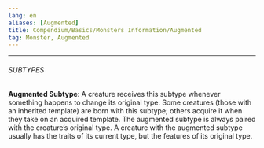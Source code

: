```yaml
---
lang: en
aliases: [Augmented]
title: Compendium/Basics/Monsters Information/Augmented
tag: Monster, Augmented
---
```



---

###### SUBTYPES

**Augmented Subtype**: A creature receives this subtype whenever something happens to change its original type. Some creatures (those with an inherited template) are born with this subtype; others acquire it when they take on an acquired template. The augmented subtype is always paired with the creature’s original type. A creature with the augmented subtype usually has the traits of its current type, but the features of its original type.  

  